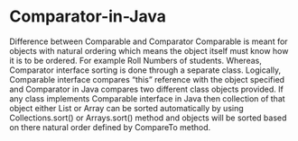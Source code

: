 # Comparator-in-Java
Difference between Comparable and Comparator
Comparable is meant for objects with natural ordering which means the object itself must know how it is to be ordered. For example Roll Numbers of students. Whereas, Comparator interface sorting is done through a separate class.
Logically, Comparable interface compares “this” reference with the object specified and Comparator in Java compares two different class objects provided.
If any class implements Comparable interface in Java then collection of that object either List or Array can be sorted automatically by using Collections.sort() or Arrays.sort() method and objects will be sorted based on there natural order defined by CompareTo method.
